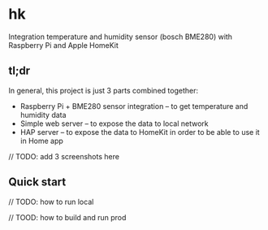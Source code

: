 # hk

Integration temperature and humidity sensor (bosch BME280) with Raspberry Pi and Apple HomeKit

## tl;dr

In general, this project is just 3 parts combined together:

* Raspberry Pi + BME280 sensor integration – to get temperature and humidity data
* Simple web server – to expose the data to local network
* HAP server – to expose the data to HomeKit in order to be able to use it in Home app

// TODO: add 3 screenshots here

## Quick start

// TODO: how to run local

// TOOD: how to build and run prod

